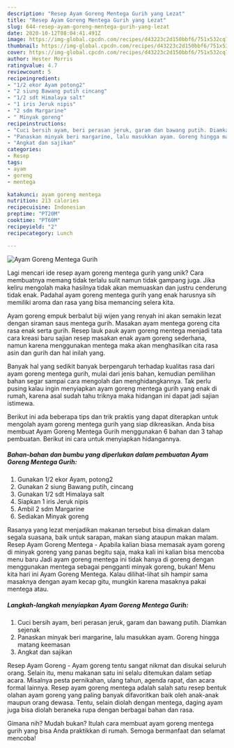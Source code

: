 ```yaml
---
description: "Resep Ayam Goreng Mentega Gurih yang Lezat"
title: "Resep Ayam Goreng Mentega Gurih yang Lezat"
slug: 644-resep-ayam-goreng-mentega-gurih-yang-lezat
date: 2020-10-12T08:04:41.491Z
image: https://img-global.cpcdn.com/recipes/d43223c2d150bbf6/751x532cq70/ayam-goreng-mentega-gurih-foto-resep-utama.jpg
thumbnail: https://img-global.cpcdn.com/recipes/d43223c2d150bbf6/751x532cq70/ayam-goreng-mentega-gurih-foto-resep-utama.jpg
cover: https://img-global.cpcdn.com/recipes/d43223c2d150bbf6/751x532cq70/ayam-goreng-mentega-gurih-foto-resep-utama.jpg
author: Hester Morris
ratingvalue: 4.7
reviewcount: 5
recipeingredient:
- "1/2 ekor Ayam potong2"
- "2 siung Bawang putih cincang"
- "1/2 sdt Himalaya salt"
- "1 iris Jeruk nipis"
- "2 sdm Margarine"
- " Minyak goreng"
recipeinstructions:
- "Cuci bersih ayam, beri perasan jeruk, garam dan bawang putih. Diamkan sejenak"
- "Panaskan minyak beri margarine, lalu masukkan ayam. Goreng hingga matang keemasan"
- "Angkat dan sajikan"
categories:
- Resep
tags:
- ayam
- goreng
- mentega

katakunci: ayam goreng mentega 
nutrition: 213 calories
recipecuisine: Indonesian
preptime: "PT20M"
cooktime: "PT60M"
recipeyield: "2"
recipecategory: Lunch

---
```



![Ayam Goreng Mentega Gurih](https://img-global.cpcdn.com/recipes/d43223c2d150bbf6/751x532cq70/ayam-goreng-mentega-gurih-foto-resep-utama.jpg)

Lagi mencari ide resep ayam goreng mentega gurih yang unik? Cara membuatnya memang tidak terlalu sulit namun tidak gampang juga. Jika keliru mengolah maka hasilnya tidak akan memuaskan dan justru cenderung tidak enak. Padahal ayam goreng mentega gurih yang enak harusnya sih memiliki aroma dan rasa yang bisa memancing selera kita.

Ayam goreng empuk berbalut biji wijen yang renyah ini akan semakin lezat dengan siraman saus mentega gurih. Masakan ayam mentega goreng cita rasa enak serta gurih. Resep lauk pauk ayam goreng mentega menjadi tata cara kreasi baru sajian resep masakan enak ayam goreng sederhana, namun karena menggunakan mentega maka akan menghasilkan cita rasa asin dan gurih dan hal inilah yang.

Banyak hal yang sedikit banyak berpengaruh terhadap kualitas rasa dari ayam goreng mentega gurih, mulai dari jenis bahan, kemudian pemilihan bahan segar sampai cara mengolah dan menghidangkannya. Tak perlu pusing kalau ingin menyiapkan ayam goreng mentega gurih yang enak di rumah, karena asal sudah tahu triknya maka hidangan ini dapat jadi sajian istimewa.


Berikut ini ada beberapa tips dan trik praktis yang dapat diterapkan untuk mengolah ayam goreng mentega gurih yang siap dikreasikan. Anda bisa membuat Ayam Goreng Mentega Gurih menggunakan 6 bahan dan 3 tahap pembuatan. Berikut ini cara untuk menyiapkan hidangannya.

<!--inarticleads1-->

##### Bahan-bahan dan bumbu yang diperlukan dalam pembuatan Ayam Goreng Mentega Gurih:

1. Gunakan 1/2 ekor Ayam, potong2
1. Gunakan 2 siung Bawang putih, cincang
1. Gunakan 1/2 sdt Himalaya salt
1. Siapkan 1 iris Jeruk nipis
1. Ambil 2 sdm Margarine
1. Sediakan  Minyak goreng


Rasanya yang lezat menjadikan makanan tersebut bisa dimakan dalam segala suasana, baik untuk sarapan, makan siang ataupun makan malam. Resep Ayam Goreng Mentega - Apabila kalian biasa memasak ayam goreng di minyak goreng yang panas begitu saja, maka kali ini kalian bisa mencoba menu baru Jadi ayam goreng mentega ini tidak hanya di goreng dengan menggunakan mentega sebagai pengganti minyak goreng, bukan! Menu kita hari ini Ayam Goreng Mentega. Kalau dilihat-lihat sih hampir sama masaknya dengan ayam kecap gitu, mungkin karena masaknya pakai mentega atau. 

<!--inarticleads2-->

##### Langkah-langkah menyiapkan Ayam Goreng Mentega Gurih:

1. Cuci bersih ayam, beri perasan jeruk, garam dan bawang putih. Diamkan sejenak
1. Panaskan minyak beri margarine, lalu masukkan ayam. Goreng hingga matang keemasan
1. Angkat dan sajikan


Resep Ayam Goreng - Ayam goreng tentu sangat nikmat dan disukai seluruh orang. Selain itu, menu makanan satu ini selalu ditemukan dalam setiap acara. Misalnya pesta pernikahan, ulang tahun, agenda rapat, dan acara formal lainnya. Resep ayam goreng mentega adalah salah satu resep bentuk olahan ayam goreng yang paling banyak difavoritkan baik oleh anak-anak maupun orang dewasa. Tentu, selain diolah dengan mentega, daging ayam juga bisa diolah beraneka rupa dengan berbagai bahan dan rasa. 

Gimana nih? Mudah bukan? Itulah cara membuat ayam goreng mentega gurih yang bisa Anda praktikkan di rumah. Semoga bermanfaat dan selamat mencoba!
